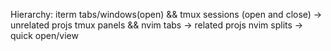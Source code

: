 Hierarchy:
iterm tabs/windows(open) && tmux sessions (open and close) -> unrelated projs
tmux panels && nvim tabs -> related projs
nvim splits -> quick open/view
